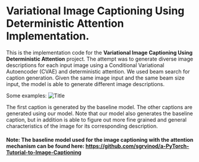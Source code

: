 # Variational Image Captioning Using Deterministic Attention Implementation.

This is the implementation code for the **Variational Image Captioning Using Deterministic Attention** project. The attempt was to generate diverse image descriptions for each input image using a Conditional Variational Autoencoder (CVAE) and deterministic attention. 
We used beam search for caption generation. Given the same image input and the same beam size input, the model is able to generate different image descriptions.

Some examples:
![](https://github.com/pcascanteb/VAE-ImgCaptioning/blob/master/Imgs/Samples.JPG?raw=true "Title")

The first caption is generated by the baseline model. The other captions are generated using our model. Note that our model also generates the baseline caption, but in addition is able to figure out more fine grained and general characteristics of the image for its corresponding description.

#### Note: The baseline model used for the image captioning with the attention mechanism can be found here: https://github.com/sgrvinod/a-PyTorch-Tutorial-to-Image-Captioning
